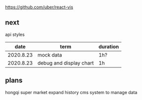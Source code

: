 https://github.com/uber/react-vis

## next
api
styles

|date|term| duration|
|--|--|--|
|2020.8.23|mock data| 1h?|
|2020.8.23|debug and display chart| 1h|

## plans
hongqi super market expand history
cms system to manage data
